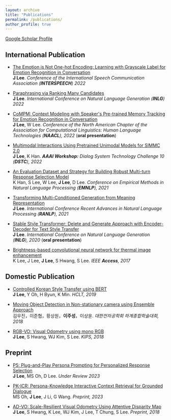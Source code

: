 ```yaml
---
layout: archive
title: "Publications"
permalink: /publications/
author_profile: true
---
```


[Google Scholar Profile](https://scholar.google.co.kr/citations?hl=ko&user=97I4jiEAAAAJ&view_op=list_works&sortby=pubdate)

## International Publication
- [The Emotion is Not One-hot Encoding: Learning with Grayscale Label for Emotion Recognition in Conversation](https://www.isca-speech.org/archive/pdfs/interspeech_2022/lee22e_interspeech.pdf) <br>
**J Lee**. *Conference of the International Speech Communication Association (**INTERSPEECH**) 2022*

- [Paraphrasing via Ranking Many Candidates](https://aclanthology.org/2022.inlg-main.6.pdf) <br>
**J Lee**. *International Conference on Natural Language Generation (**INLG**) 2022*

- [CoMPM: Context Modeling with Speaker's Pre-trained Memory Tracking for Emotion Recognition in Conversation](https://aclanthology.org/2022.naacl-main.416.pdf) <br>
**J Lee**, W Lee. *Conference of the North American Chapter of the Association for Computational Linguistics: Human Language Technologies (**NAACL**), 2022* (**oral presentation**)

- [Multimodal Interactions Using Pretrained Unimodal Models for SIMMC 2.0](https://arxiv.org/pdf/2112.05328.pdf) <br>
**J Lee**, K Han. ***AAAI Workshop:** Dialog System Technology Challenge 10 (**DSTC**), 2022*

- [An Evaluation Dataset and Strategy for Building Robust Multi-turn Response Selection Model](https://arxiv.org/pdf/2109.04834.pdf) <br>
K Han, S Lee, W Lee, **J Lee**, D Lee. *Conference on Empirical Methods in Natural Language Processing (**EMNLP**), 2021*

- [Transforming Multi-Conditioned Generation from Meaning Representation](https://aclanthology.org/2021.ranlp-1.92.pdf) <br>
**J Lee**. *International Conference Recent Advances in Natural Language Processing (**RANLP**), 2021*

- [Stable Style Transformer: Delete and Generate Approach with Encoder-Decoder for Text Style Transfer](https://aclanthology.org/2020.inlg-1.25.pdf) <br>
**J Lee**. *International Conference on Natural Language Generation (**INLG**), 2020* (**oral presentation**)

- [Brightness-based convolutional neural network for thermal image enhancement](https://ieeexplore.ieee.org/stamp/stamp.jsp?tp=&arnumber=8094863) <br>
K Lee, J Lee, **J Lee**, S Hwang, S Lee. *IEEE **Access**, 2017*

## Domestic Publication
- [Controlled Korean Style Transfer using BERT](https://www.koreascience.or.kr/article/CFKO201930060752841.pdf) <br>
**J Lee**, Y Oh, H Byun, K Min. *HCLT, 2019*

- [Moving Object Detection in Non-stationary camera using Ensemble Approach](https://www.dbpia.co.kr/Journal/articleDetail?nodeId=NODE07515805) <br>
김우진，이준협，황상원，**이주성**，이상윤. *대한전자공학회 하계종합학술대회, 2018*

- [RGB-VO: Visual Odometry using mono RGB](https://www.koreascience.or.kr/article/CFKO201826259815539.page) <br>
**J Lee**, S Hwang, WJ Kim, S Lee. *KIPS, 2018*

## Preprint
- [P5: Plug-and-Play Persona Prompting for Personalized Response Selection]() <br>
**J Lee**, MS Oh, D Lee. *Under Review 2023*

- [PK-ICR: Persona-Knowledge Interactive Context Retrieval for Grounded Dialogue](https://arxiv.org/pdf/2302.06674.pdf) <br>
MS Oh, **J Lee**, J Li, G Wang. *Preprint, 2023*

- [AD-VO: Scale-Resilient Visual Odometry Using Attentive Disparity Map](https://arxiv.org/pdf/2001.02090) <br>
**J Lee**, S Hwang, K Lee, WJ Kim, J Lee, T Chung, S Lee. *Preprint, 2018*
